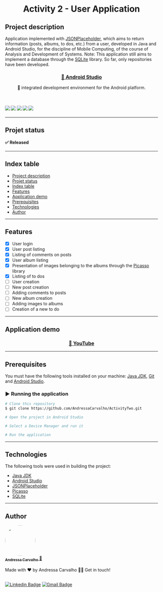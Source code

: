 <h1 align="center">
    Activity 2 - User Application
</h1>

## Project description
Application implemented with [JSONPlaceholder](https://jsonplaceholder.typicode.com/), which aims to return information (posts, albums, to dos, etc.) from a user, developed in Java and Android Studio, for the discipline of Mobile Computing, of the course of Analysis and Development of Systems.
Note: This application still aims to implement a database through the [SQLite](https://www.sqlite.org/index.html) library. So far, only repositories have been developed.<br/>
<h3 align="center">
    <a href="https://developer.android.com/studio#downloads">🔗 Android Studio</a>
</h3>
<p align="center">🚀 integrated development environment for the Android platform.</p>
<br/>
<h4>
    <img src="https://img.shields.io/badge/build-passing-brightgreen" />
    <img src="https://img.shields.io/badge/version-v1.0.0-blue" />
    <img src="https://img.shields.io/badge/platform-android%20studio-lightgrey" />
    <img src="https://img.shields.io/badge/last%20commit-october%202022-red" />
    <img src="https://img.shields.io/badge/English%20(US)-100%25-green" />
</h4>

---

## Projet status
#### ✅ Released
---

## Index table
<ul>
  <li><a href="#project-description">Project description</a></li>
  <li><a href="#projet-status">Projet status</a></li>
  <li><a href="#index-table">Index table</a></li>
  <li><a href="#features">Features</a></li>
  <li><a href="#application-demo">Application demo</a></li>
  <li><a href="#prerequisites">Prerequisites</a></li>
  <li><a href="#technologies">Technologies</a></li>
  <li><a href="#author">Author</a></li>
</ul> 

---

## Features
- [x] User login
- [x] User post listing
- [x] Listing of comments on posts
- [x] User album listing
- [x] Presentation of images belonging to the albums through the [Picasso](https://square.github.io/picasso/) library
- [x] Listing of to dos
- [ ] User creation
- [ ] New post creation
- [ ] Adding comments to posts
- [ ] New album creation
- [ ] Adding images to albums
- [ ] Creation of a new to do
---

## Application demo
<h3 align="center">
    <a href="#">🔗 YouTube</a>
</h3>

---

## Prerequisites
You must have the following tools installed on your machine: [Java JDK](https://www.oracle.com/java/technologies/downloads/), [Git](https://git-scm.com/) and [Android Studio](https://developer.android.com/studio).

### ▶️ Running the application

```bash
# Clone this repository
$ git clone https://github.com/AndressaCarvalho/ActivityTwo.git

# Open the project in Android Studio

# Select a Device Manager and run it

# Run the application
```

---

## Technologies
The following tools were used in building the project:
- [Java JDK](https://www.oracle.com/java/technologies/downloads/)
- [Android Studio](https://developer.android.com/studio)
- [JSONPlaceholder](https://jsonplaceholder.typicode.com/)
- [Picasso](https://square.github.io/picasso/)
- [SQLite](https://www.sqlite.org/index.html)

---

## Author
<a href="https://github.com/AndressaCarvalho">
  <img style="border-radius: 50%;" src="https://avatars.githubusercontent.com/u/51313172?s=96&v=4" width="100px;" alt=""/>
  <br/>
  <sub><b>Andressa Carvalho</b></sub>
 </a> <a href="https://github.com/AndressaCarvalho" title="Rocketseat">🚀</a>
<br/><br/>
Made with ❤️ by Andressa Carvalho 👋🏽 Get in touch!
<br/><br/>

[![Linkedin Badge](https://img.shields.io/badge/-Andressa-blue?style=flat-square&logo=Linkedin&logoColor=white&link=https://www.linkedin.com/in/andressa-carvalho-araujo-289931199/)](https://www.linkedin.com/in/andressa-carvalho-araujo-289931199/) 
[![Gmail Badge](https://img.shields.io/badge/-andressa.carvalho13454@gmail.com-c14438?style=flat-square&logo=Gmail&logoColor=white&link=mailto:andressa.carvalho13454@gmail.com)](mailto:andressa.carvalho13454@gmail.com)
